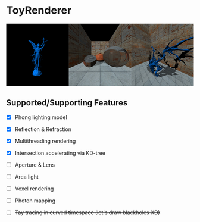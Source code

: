# ToyRenderer

![](https://github.com/monlie/ToyRenderer/blob/master/demo3.jpg?raw=true)

## Supported/Supporting Features

- [x] Phong lighting model
- [x] Reflection & Refraction
- [x] Multithreading rendering
- [x] Intersection accelerating via KD-tree
- [ ] Aperture & Lens
- [ ] Area light
- [ ] Voxel rendering
- [ ] Photon mapping
- [ ] ~~Tay tracing in curved timespace (let's draw blackholes XD)~~


